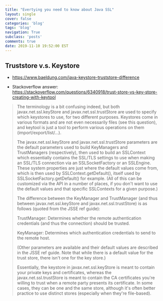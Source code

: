 ```yaml
---
title: "Evertying you need to know about Java SSL"
layout: single
cover: false
categories: 'blog'
tags: 'blog'
navigation: True
subclass: 'posts'
comments: true
date: 2019-11-10 19:52:00 EST
---
```


## Truststore v.s. Keystore

- https://www.baeldung.com/java-keystore-truststore-difference

- Stackoverflow answer: https://stackoverflow.com/questions/6340918/trust-store-vs-key-store-creating-with-keytool

>  The terminology is a bit confusing indeed, but both javax.net.ssl.keyStore and javax.net.ssl.trustStore are used to specify which keystores to use, for two different purposes. Keystores come in various formats and are not even necessarily files (see this question), and keytool is just a tool to perform various operations on them (import/export/list/...).
>
> The javax.net.ssl.keyStore and javax.net.ssl.trustStore parameters are the default parameters used to build KeyManagers and TrustManagers (respectively), then used to build an SSLContext which essentially contains the SSL/TLS settings to use when making an SSL/TLS connection via an SSLSocketFactory or an SSLEngine. These system properties are just where the default values come from, which is then used by SSLContext.getDefault(), itself used by SSLSocketFactory.getDefault() for example. (All of this can be customized via the API in a number of places, if you don't want to use the default values and that specific SSLContexts for a given purpose.)
>
> The difference between the KeyManager and TrustManager (and thus between javax.net.ssl.keyStore and javax.net.ssl.trustStore) is as follows (quoted from the JSSE ref guide):
>
> TrustManager: Determines whether the remote authentication credentials (and thus the connection) should be trusted.
>
> KeyManager: Determines which authentication credentials to send to the remote host.
>
> (Other parameters are available and their default values are described in the JSSE ref guide. Note that while there is a default value for the trust store, there isn't one for the key store.)
>
> Essentially, the keystore in javax.net.ssl.keyStore is meant to contain your private keys and certificates, whereas the javax.net.ssl.trustStore is meant to contain the CA certificates you're willing to trust when a remote party presents its certificate. In some cases, they can be one and the same store, although it's often better practice to use distinct stores (especially when they're file-based).
